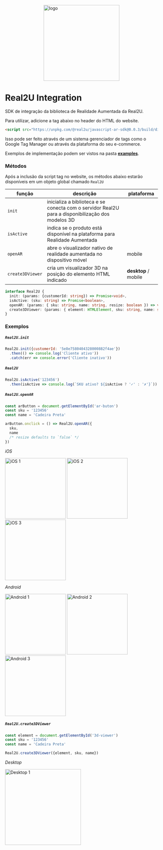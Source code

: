 <img src="https://scripts-ignition.real2u.com.br/real2u-integration/logo.png" title="logo" width="250" style="display:block; margin: auto"/>

# Real2U Integration  

SDK de integração da biblioteca de Realidade Aumentada da Real2U.

Para utilizar, adicione a tag abaixo no header do HTML do website.

```html
<script src="https://unpkg.com/@real2u/javascript-ar-sdk@0.0.3/build/dist/index.js"></script>
```

Isso pode ser feito através de um sistema gerenciador de tags como o Google Tag Manager ou através da plataforma do seu e-commerce.

Exemplos de implementação podem ser vistos na pasta [**examples**](./examples/).

### Métodos

Após a inclusão da script tag no website, os métodos abaixo estarão disponíveis em um objeto global chamado `Real2U`

| função | descrição | plataforma |
| ------ | --------- | ---------- |
| `init` | inicializa a biblioteca e se conecta com o servidor Real2U para a disponibilização dos modelos 3D | |
| `isActive` | indica se o produto está disponível na plataforma para Realidade Aumentada |  |
| `openAR` | abre o visualizador nativo de realidade aumentada no dispositivo móvel | mobile |
| `create3DViewer` | cria um visualizador 3D na posição do elemento HTML indicado | **desktop** / mobile |


```typescript
interface Real2U {
  init: (params: {customerId: string}) => Promise<void>,
  isActive: (sku: string) => Promise<boolean>,
  openAR: (params: { sku: string, name: string, resize: boolean }) => void,
  create3DViewer: (params: { element: HTMLElement, sku: string, name: string }) => void
}
```

### Exemplos

##### `Real2U.init`

```javascript
Real2U.init({customerId: '5e8e7580404328000882f4ae'})
  .then(() => console.log('Cliente ativo'))
  .catch(err => console.error('Cliente inativo'))
```

##### `Real2U`

```javascript
Real2U.isActive('123456')
  .then(isActive => console.log(`SKU ativo? ${isActive ? '✓' : '✗'}`))
```

##### `Real2U.openAR`

```javascript
const arButton = document.getElementById('ar-buton')
const sku = '123456'
const name = 'Cadeira Preta'

arButton.onclick = () => Real2U.openAR({
  sku,
  name
  /* resize defaults to `false` */
})
```

*iOS*

<img src="https://scripts-ignition.real2u.com.br/real2u-integration/ios-1.png" title="iOS 1" width="200"/>
<img src="https://scripts-ignition.real2u.com.br/real2u-integration/ios-2.png" title="iOS 2" width="200"/>
<img src="https://scripts-ignition.real2u.com.br/real2u-integration/ios-3.png" title="iOS 3" width="200"/>

*Android*

<img src="https://scripts-ignition.real2u.com.br/real2u-integration/android-1.png" title="Android 1" width="200"/>
<img src="https://scripts-ignition.real2u.com.br/real2u-integration/android-2.png" title="Android 2" width="200"/>
<img src="https://scripts-ignition.real2u.com.br/real2u-integration/android-3.png" title="Android 3" width="200"/>

##### `Real2U.create3DViewer`

```javascript
const element = document.getElementById('3d-viewer')
const sku = '123456'
const name = 'Cadeira Preta'

Real2U.create3DViewer({element, sku, name})
```

*Desktop*

<img src="https://scripts-ignition.real2u.com.br/real2u-integration/desktop-1.png" title="Desktop 1" width="250"/>



